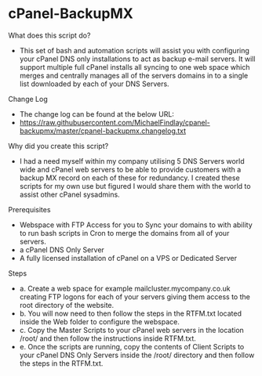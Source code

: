 cPanel-BackupMX
=====================
What does this script do?
- This set of bash and automation scripts will assist you with configuring your cPanel DNS only installations to act as backup e-mail servers. It will support multiple full cPanel installs all syncing to one web space which merges and centrally manages all of the servers domains in to a single list downloaded by each of your DNS Servers.

Change Log
- The change log can be found at the below URL:
- https://raw.githubusercontent.com/MichaelFindlay/cpanel-backupmx/master/cpanel-backupmx.changelog.txt

Why did you create this script?
- I had a need myself within my company utilising 5 DNS Servers world wide and cPanel web servers to be able to provide customers with a backup MX record on each of these for redundancy. I created these scripts for my own use but figured I would share them with the world to assist other cPanel sysadmins.

Prerequisites
- Webspace with FTP Access for you to Sync your domains to with ability to run bash scripts in Cron to merge the domains from all of your servers.
- a cPanel DNS Only Server
- A fully licensed installation of cPanel on a VPS or Dedicated Server

Steps
- a. Create a web space for example mailcluster.mycompany.co.uk creating FTP logons for each of your servers giving them access to the root directory of the website.
- b. You will now need to then follow the steps in the RTFM.txt located inside the Web folder to configure the webspace.
- c. Copy the Master Scripts to your cPanel web servers in the location /root/ and then follow the instructions inside RTFM.txt.
- e. Once the scripts are running, copy the contents of Client Scripts to your cPanel DNS Only Servers inside the /root/ directory and then follow the steps in the RTFM.txt.
